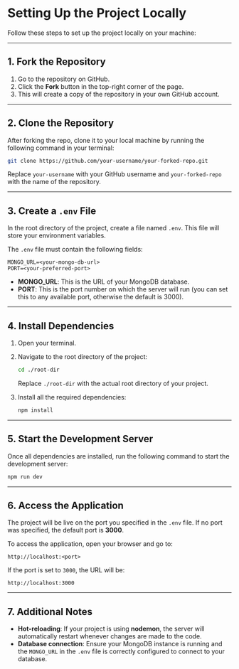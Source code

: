 # Setting Up the Project Locally

Follow these steps to set up the project locally on your machine:

---

## 1. Fork the Repository

1. Go to the repository on GitHub.
2. Click the **Fork** button in the top-right corner of the page.
3. This will create a copy of the repository in your own GitHub account.

---

## 2. Clone the Repository

After forking the repo, clone it to your local machine by running the following command in your terminal:

```bash
git clone https://github.com/your-username/your-forked-repo.git
```

Replace `your-username` with your GitHub username and `your-forked-repo` with the name of the repository.

---

## 3. Create a `.env` File

In the root directory of the project, create a file named `.env`. This file will store your environment variables.

The `.env` file must contain the following fields:

```
MONGO_URL=<your-mongo-db-url>
PORT=<your-preferred-port>
```

- **MONGO_URL**: This is the URL of your MongoDB database.
- **PORT**: This is the port number on which the server will run (you can set this to any available port, otherwise the default is 3000).

---

## 4. Install Dependencies

1. Open your terminal.
2. Navigate to the root directory of the project:
   ```bash
   cd ./root-dir
   ```
   Replace `./root-dir` with the actual root directory of your project.
   
3. Install all the required dependencies:
   ```bash
   npm install
   ```

---

## 5. Start the Development Server

Once all dependencies are installed, run the following command to start the development server:

```bash
npm run dev
```

---

## 6. Access the Application

The project will be live on the port you specified in the `.env` file. If no port was specified, the default port is **3000**.

To access the application, open your browser and go to:

```
http://localhost:<port>
```

If the port is set to `3000`, the URL will be:

```
http://localhost:3000
```

---

## 7. Additional Notes

- **Hot-reloading**: If your project is using **nodemon**, the server will automatically restart whenever changes are made to the code.
- **Database connection**: Ensure your MongoDB instance is running and the `MONGO_URL` in the `.env` file is correctly configured to connect to your database.

